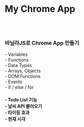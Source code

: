 # My Chrome App
<br>
<br>
<h3>바닐라JS로 Chrome App 만들기</h3>
- Variables <br>
- Functions <br>
- Data Types <br>
- Arrays, Objects <br>
- DOM Functions <br>
- Events <br>
- if / else / for <br>
<h4>- Todo List 기능 <br>
- 날씨 API 불러오기 <br>
- 타이핑 효과 <br>
- 현재 시각  <br> </h4>



<h2></h2>
 
